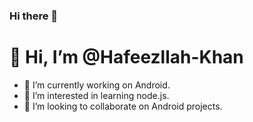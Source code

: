 ### Hi there 👋

<!--
**Hafeezllah-Khan/Hafeezllah-Khan** is a ✨ _special_ ✨ repository because its `README.md` (this file) appears on your GitHub profile.

Here are some ideas to get you started:

- 🔭 I’m currently working on ...
- 🌱 I’m currently learning ...
- 👯 I’m looking to collaborate on ...
- 🤔 I’m looking for help with ...
- 💬 Ask me about ...
- 📫 How to reach me: ...
- 😄 Pronouns: ...
- ⚡ Fun fact: ...
-->

# 👋 Hi, I’m @Hafeezllah-Khan

- 🔭 I’m currently working on Android.
- 👀 I’m interested in learning node.js.
- 💞️ I’m looking to collaborate on Android projects.

